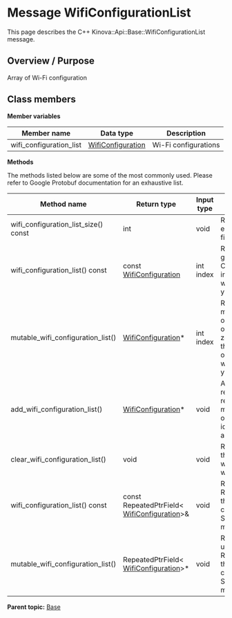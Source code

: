 # Message WifiConfigurationList

This page describes the C++ Kinova::Api::Base::WifiConfigurationList message.

## Overview / Purpose

Array of Wi-Fi configuration

## Class members

 **Member variables** 

|Member name|Data type|Description|
|-----------|---------|-----------|
|wifi\_configuration\_list| [WifiConfiguration](msg_Base_WifiConfiguration.md#)|Wi-Fi configurations|

 **Methods** 

The methods listed below are some of the most commonly used. Please refer to Google Protobuf documentation for an exhaustive list.

|Method name|Return type|Input type|Description|
|-----------|-----------|----------|-----------|
|wifi\_configuration\_list\_size\(\) const|int|void|Returns the number of elements currently in the field.|
|wifi\_configuration\_list\(\) const|const [WifiConfiguration](msg_Base_WifiConfiguration.md#)|int index|Returns the element at the given zero-based index. Calling this method with index outside of \[0, wifi\_configuration\_list\_size\(\)\) yields undefined behavior.|
|mutable\_wifi\_configuration\_list\(\)| [WifiConfiguration](msg_Base_WifiConfiguration.md#)\*|int index|Returns a pointer to the mutable [WifiConfiguration](msg_Base_WifiConfiguration.md#) object that stores the value of the element at the given zero-based index. Calling this method with index outside of \[0, wifi\_configuration\_list\_size\(\)\) yields undefined behavior.|
|add\_wifi\_configuration\_list\(\)| [WifiConfiguration](msg_Base_WifiConfiguration.md#)\*|void|Adds a new element and returns a pointer to it. The returned [WifiConfiguration](msg_Base_WifiConfiguration.md#) is mutable and will have none of its fields set \(i.e. it will be identical to a newly-allocated [WifiConfiguration](msg_Base_WifiConfiguration.md#)\).|
|clear\_wifi\_configuration\_list\(\)|void|void|Removes all elements from the field. After calling this, wifi\_configuration\_list\_size\(\) will return zero.|
|wifi\_configuration\_list\(\) const|const RepeatedPtrField< [WifiConfiguration](msg_Base_WifiConfiguration.md#)\>&|void|Returns the underlying RepeatedPtrField that stores the field's elements. This container class provides STL-like iterators and other methods.|
|mutable\_wifi\_configuration\_list\(\)|RepeatedPtrField< [WifiConfiguration](msg_Base_WifiConfiguration.md#)\>\*|void|Returns a pointer to the underlying mutable RepeatedPtrField that stores the field's elements. This container class provides STL-like iterators and other methods.|

**Parent topic:** [Base](../references/summary_Base.md)

